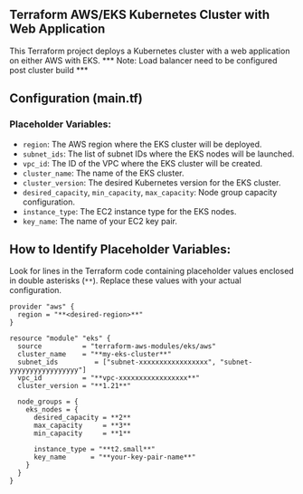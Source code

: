 ## Terraform AWS/EKS Kubernetes Cluster with Web Application

This Terraform project deploys a Kubernetes cluster with a web application on either AWS with EKS.
*** Note: Load balancer need to be configured post cluster build ***

## Configuration (main.tf)

### Placeholder Variables:

- `region`: The AWS region where the EKS cluster will be deployed.
- `subnet_ids`: The list of subnet IDs where the EKS nodes will be launched.
- `vpc_id`: The ID of the VPC where the EKS cluster will be created.
- `cluster_name`: The name of the EKS cluster.
- `cluster_version`: The desired Kubernetes version for the EKS cluster.
- `desired_capacity`, `min_capacity`, `max_capacity`: Node group capacity configuration.
- `instance_type`: The EC2 instance type for the EKS nodes.
- `key_name`: The name of your EC2 key pair.

## How to Identify Placeholder Variables:

Look for lines in the Terraform code containing placeholder values enclosed in double asterisks (`**`). Replace these values with your actual configuration.

```hcl
provider "aws" {
  region = "**<desired-region>**"
}

resource "module" "eks" {
  source          = "terraform-aws-modules/eks/aws"
  cluster_name    = "**my-eks-cluster**"
  subnet_ids         = ["subnet-xxxxxxxxxxxxxxxxx", "subnet-yyyyyyyyyyyyyyyyy"]
  vpc_id          = "**vpc-xxxxxxxxxxxxxxxxx**"
  cluster_version = "**1.21**"

  node_groups = {
    eks_nodes = {
      desired_capacity = **2**
      max_capacity     = **3**
      min_capacity     = **1**

      instance_type = "**t2.small**"
      key_name      = "**your-key-pair-name**"
    }
  }
}
